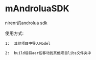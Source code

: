 # mAndroluaSDK
nirenr的androlua sdk

使用方式:

    1:  其他项目中导入Model
  
    2:  build后将aar包移动到其他项目libs文件夹中
